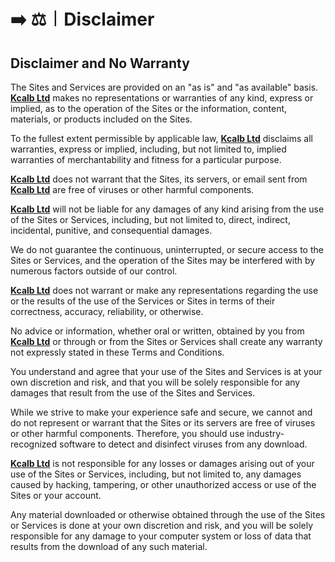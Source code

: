 # ➡️ ⚖️︱Disclaimer



## Disclaimer and No Warranty



The Sites and Services are provided on an "as is" and "as available" basis. [**Kcalb Ltd**](https://find-and-update.company-information.service.gov.uk/company/14132246) makes no representations or warranties of any kind, express or implied, as to the operation of the Sites or the information, content, materials, or products included on the Sites.

To the fullest extent permissible by applicable law, [**Kcalb Ltd**](https://find-and-update.company-information.service.gov.uk/company/14132246) disclaims all warranties, express or implied, including, but not limited to, implied warranties of merchantability and fitness for a particular purpose.

[**Kcalb Ltd**](https://find-and-update.company-information.service.gov.uk/company/14132246) does not warrant that the Sites, its servers, or email sent from [**Kcalb Ltd**](https://find-and-update.company-information.service.gov.uk/company/14132246) are free of viruses or other harmful components.

[**Kcalb Ltd**](https://find-and-update.company-information.service.gov.uk/company/14132246) will not be liable for any damages of any kind arising from the use of the Sites or Services, including, but not limited to, direct, indirect, incidental, punitive, and consequential damages.

We do not guarantee the continuous, uninterrupted, or secure access to the Sites or Services, and the operation of the Sites may be interfered with by numerous factors outside of our control.

[**Kcalb Ltd**](https://find-and-update.company-information.service.gov.uk/company/14132246) does not warrant or make any representations regarding the use or the results of the use of the Services or Sites in terms of their correctness, accuracy, reliability, or otherwise.

No advice or information, whether oral or written, obtained by you from [**Kcalb Ltd**](https://find-and-update.company-information.service.gov.uk/company/14132246) or through or from the Sites or Services shall create any warranty not expressly stated in these Terms and Conditions.

You understand and agree that your use of the Sites and Services is at your own discretion and risk, and that you will be solely responsible for any damages that result from the use of the Sites and Services.

While we strive to make your experience safe and secure, we cannot and do not represent or warrant that the Sites or its servers are free of viruses or other harmful components. Therefore, you should use industry-recognized software to detect and disinfect viruses from any download.

[**Kcalb Ltd**](https://find-and-update.company-information.service.gov.uk/company/14132246) is not responsible for any losses or damages arising out of your use of the Sites or Services, including, but not limited to, any damages caused by hacking, tampering, or other unauthorized access or use of the Sites or your account.

Any material downloaded or otherwise obtained through the use of the Sites or Services is done at your own discretion and risk, and you will be solely responsible for any damage to your computer system or loss of data that results from the download of any such material.
